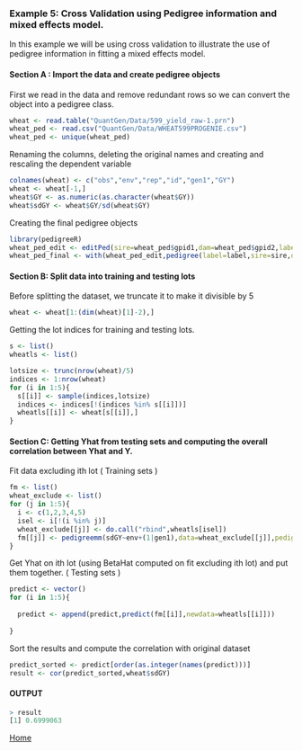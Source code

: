 ### Example 5: Cross Validation using Pedigree information and mixed effects model.

In this example we will be using cross validation to illustrate the use of pedigree information in fitting a mixed effects model. 

#### Section A : Import the data and create pedigree objects 
First we read in the data and remove redundant rows so we can convert the object into a pedigree class.

```R
wheat <- read.table("QuantGen/Data/599_yield_raw-1.prn")
wheat_ped <- read.csv("QuantGen/Data/WHEAT599PROGENIE.csv")
wheat_ped <- unique(wheat_ped)
```

Renaming the columns, deleting the original names and creating and rescaling the dependent variable
```R
colnames(wheat) <- c("obs","env","rep","id","gen1","GY")
wheat <- wheat[-1,]
wheat$GY <- as.numeric(as.character(wheat$GY))
wheat$sdGY <- wheat$GY/sd(wheat$GY)
```

Creating the final pedigree objects 

```R
library(pedigreeR)
wheat_ped_edit <- editPed(sire=wheat_ped$gpid1,dam=wheat_ped$gpid2,label=wheat_ped$progenie)
wheat_ped_final <- with(wheat_ped_edit,pedigree(label=label,sire=sire,dam=dam))
```

#### Section B: Split data into training and testing lots

Before splitting the dataset, we truncate it to make it divisible by 5
```R
wheat <- wheat[1:(dim(wheat)[1]-2),]
```

Getting the lot indices for training and testing lots. 
```R
s <- list()
wheatls <- list()

lotsize <- trunc(nrow(wheat)/5)
indices <- 1:nrow(wheat)
for (i in 1:5){
  s[[i]] <- sample(indices,lotsize)
  indices <- indices[!(indices %in% s[[i]])]
  wheatls[[i]] <- wheat[s[[i]],]
}
```

#### Section C: Getting Yhat from testing sets and computing the overall correlation between Yhat and Y. 
Fit data excluding ith lot ( Training sets )  

```R
fm <- list()
wheat_exclude <- list()
for (j in 1:5){
  i <- c(1,2,3,4,5)
  isel <- i[!(i %in% j)]  
  wheat_exclude[[j]] <- do.call("rbind",wheatls[isel])
  fm[[j]] <- pedigreemm(sdGY~env+(1|gen1),data=wheat_exclude[[j]],pedigree=list(gen1=wheat_ped_final))
}
```
Get Yhat on ith lot (using BetaHat computed on fit excluding ith lot) and put them together. ( Testing sets )

```R
predict <- vector()
for (i in 1:5){
  
  predict <- append(predict,predict(fm[[i]],newdata=wheatls[[i]]))
  
}
```
Sort the results and compute the correlation with original dataset

```R
predict_sorted <- predict[order(as.integer(names(predict)))]
result <- cor(predict_sorted,wheat$sdGY) 
```

#### OUTPUT

```R
> result
[1] 0.6999063 
```
[Home](https://github.com/Rpedigree/pedigreeR)
 
